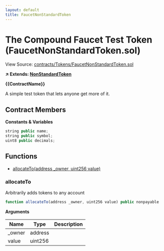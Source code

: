 ```yaml
---
layout: default
title: FaucetNonStandardToken
---
```


# The Compound Faucet Test Token (FaucetNonStandardToken.sol)

View Source: [contracts/Tokens/FaucetNonStandardToken.sol](../contracts/Tokens/FaucetNonStandardToken.sol)

**↗ Extends: [NonStandardToken](NonStandardToken.md)**

**{{ContractName}}**

A simple test token that lets anyone get more of it.

## Contract Members
**Constants & Variables**

```js
string public name;
string public symbol;
uint8 public decimals;

```

## Functions

- [allocateTo(address _owner, uint256 value)](#allocateto)

### allocateTo

Arbitrarily adds tokens to any account

```js
function allocateTo(address _owner, uint256 value) public nonpayable
```

**Arguments**

| Name        | Type           | Description  |
| ------------- |------------- | -----|
| _owner | address |  | 
| value | uint256 |  | 

